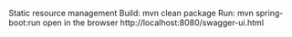 Static resource management
Build:
mvn clean package
Run:
mvn spring-boot:run
open in the browser http://localhost:8080/swagger-ui.html
